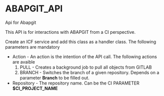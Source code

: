 # ABAPGIT_API

Api for Abapgit

This API is for interactions with ABAPGIT from a CI perspective.

Create an ICF service and add this class as a handler class. 
The following parameters are mandatory
* Action - An action is the intention of the API call. The following actions are avaible
    1. PULL - Creates a background job to pull all objects from GITLAB
    2. BRANCH - Switches the branch of a given repository. Depends on a parameter **Branch** to be filled out.
* Repository - The repository name. Can be the CI PARAMETER **$CI_PROJECT_NAME**


